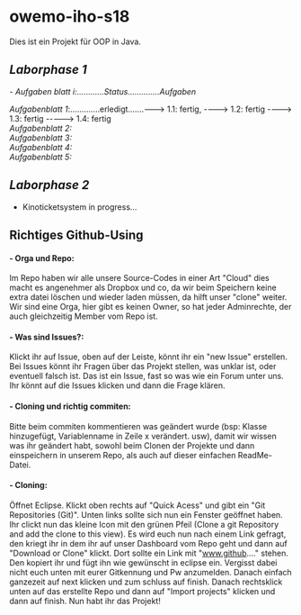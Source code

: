 # owemo-iho-s18
Dies ist ein Projekt für OOP in Java. 

## *Laborphase 1*    
*- Aufgaben blatt i:............Status..............Aufgaben*

*Aufgabenblatt  1*:.............erledigt.......---> 1.1: fertig, ----> 1.2: fertig ----> 1.3: fertig -----> 1.4: fertig               
*Aufgabenblatt  2:*  
*Aufgabenblatt  3:*  
*Aufgabenblatt  4:*  
*Aufgabenblatt  5:*    

## *Laborphase 2*
- Kinoticketsystem in progress...

## Richtiges Github-Using
#### - Orga und Repo:
Im Repo haben wir alle unsere Source-Codes in einer Art "Cloud" dies macht es angenehmer als Dropbox und co, da wir beim Speichern keine extra datei löschen und wieder laden müssen, da hilft unser "clone" weiter. 
Wir sind eine Orga, hier gibt es keinen Owner, so hat jeder Adminrechte, der auch gleichzeitig Member vom Repo ist. 

#### - Was sind Issues?:
Klickt ihr auf Issue, oben auf der Leiste, könnt ihr ein "new Issue" erstellen. Bei Issues könnt ihr Fragen über das Projekt stellen, was unklar ist, oder eventuell falsch ist. Das ist ein Issue, fast so was wie ein Forum unter uns. Ihr könnt auf die Issues klicken und dann die Frage klären. 


#### - Cloning und richtig commiten: 
Bitte beim commiten kommentieren was geändert wurde (bsp: Klasse hinzugefügt, Variablenname in Zeile x verändert. usw), damit wir wissen was ihr geändert habt, sowohl beim Clonen der Projekte und dann einspeichern in unserem Repo, als auch auf dieser einfachen ReadMe-Datei. 


#### - Cloning:
Öffnet Eclipse. Klickt oben rechts auf "Quick Acess" und gibt ein "Git Repositories (Git)". Unten links sollte sich nun ein Fenster geöffnet haben. Ihr clickt nun das kleine Icon mit den grünen Pfeil (Clone a git Repository and add the clone to this view).
Es wird euch nun nach einem Link gefragt, den kriegt ihr in dem ihr auf unser Dashboard vom Repo geht und dann auf "Download or Clone" klickt. Dort sollte ein Link mit "www.github...." stehen. Den kopiert ihr und fügt ihn wie gewünscht in eclipse ein. Vergisst dabei nicht euch unten mit eurer Gitkennung und Pw anzumelden. Danach einfach ganzezeit auf next klicken und zum schluss auf finish.
Danach rechtsklick unten auf das erstellte Repo und dann auf "Import projects" klicken und dann auf finish. Nun habt ihr das Projekt!
